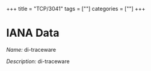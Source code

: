 +++
title = "TCP/3041"
tags = [""]
categories = [""]
+++

# IANA Data

_Name:_ di-traceware

_Description:_ di-traceware

